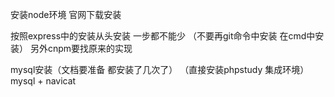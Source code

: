 安装node环境 官网下载安装

按照express中的安装从头安装
一步都不能少 （不要再git命令中安装 在cmd中安装）     另外cnpm要找原来的实现

mysql安装（文档要准备 都安装了几次了） （直接安装phpstudy 集成环境）
mysql + navicat
